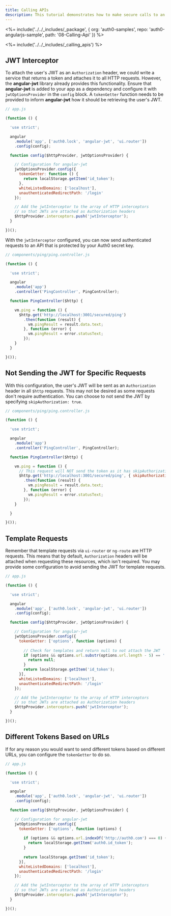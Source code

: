 ```yaml
---
title: Calling APIs
description: This tutorial demonstrates how to make secure calls to an API
---
```


<%= include('../../_includes/_package', {
  org: 'auth0-samples',
  repo: 'auth0-angularjs-sample',
  path: '08-Calling-Api'
}) %>

<%= include('../../_includes/_calling_apis') %>

## JWT Interceptor

To attach the user's JWT as an `Authorization` header, we could write a service that returns a token and attaches it to all HTTP requests. However, the **angular-jwt** library already provides this functionality. Ensure that **angular-jwt** is added to your app as a dependency and configure it with `jwtOptionsProvider` in the `config` block. A `tokenGetter` function needs to be provided to inform **angular-jwt** how it should be retrieving the user's JWT.

```js
// app.js

(function () {

  'use strict';

  angular
    .module('app', ['auth0.lock', 'angular-jwt', 'ui.router'])
    .config(config);

  function config($httpProvider, jwtOptionsProvider) {

    // Configuration for angular-jwt
    jwtOptionsProvider.config({
      tokenGetter: function () {
        return localStorage.getItem('id_token');
      },
      whiteListedDomains: ['localhost'],
      unauthenticatedRedirectPath: '/login'
    });

    // Add the jwtInterceptor to the array of HTTP interceptors
    // so that JWTs are attached as Authorization headers
    $httpProvider.interceptors.push('jwtInterceptor');
  }

})();
```

With the `jwtInterceptor` configured, you can now send authenticated requests to an API that is protected by your Auth0 secret key.

```js
// components/ping/ping.controller.js

(function () {

  'use strict';

  angular
    .module('app')
    .controller('PingController', PingController);

  function PingController($http) {

    vm.ping = function () {
      $http.get('http://localhost:3001/secured/ping')
        .then(function (result) {
          vm.pingResult = result.data.text;
        }, function (error) {
          vm.pingResult = error.statusText;
        });
    }
  }

}());
```

## Not Sending the JWT for Specific Requests

With this configuration, the user's JWT will be sent as an `Authorization` header in all `$http` requests. This may not be desired as some requests don't require authentication. You can choose to not send the JWT by specifying `skipAuthorization: true`.

```js 
// components/ping/ping.controller.js

(function () {

  'use strict';

  angular
    .module('app')
    .controller('PingController', PingController);

  function PingController($http) {

    vm.ping = function () {
	  // This request will NOT send the token as it has skipAuthorization
      $http.get('http://localhost:3001/secured/ping', { skipAuthorization: true })
        .then(function (result) {
          vm.pingResult = result.data.text;
        }, function (error) {
          vm.pingResult = error.statusText;
        });
    }

  }

}());
```

## Template Requests

Remember that template requests via `ui-router` or `ng-route` are HTTP requests. This means that by default, `Authorization` headers will be attached when requesting these resources, which isn't required. You may provide some configuration to avoid sending the JWT for template requests.

```js
// app.js

(function () {

  'use strict';

  angular
    .module('app', ['auth0.lock', 'angular-jwt', 'ui.router'])
    .config(config);

  function config($httpProvider, jwtOptionsProvider) {

    // Configuration for angular-jwt
    jwtOptionsProvider.config({
      tokenGetter: ['options', function (options) {
        
        // Check for templates and return null to not attach the JWT
        if (options && options.url.substr(options.url.length - 5) == '.html') {
          return null;
        }
        return localStorage.getItem('id_token');
      }],
      whiteListedDomains: ['localhost'],
      unauthenticatedRedirectPath: '/login'
    });

    // Add the jwtInterceptor to the array of HTTP interceptors
    // so that JWTs are attached as Authorization headers
    $httpProvider.interceptors.push('jwtInterceptor');
  }

})();
```

## Different Tokens Based on URLs

If for any reason you would want to send different tokens based on different URLs, you can configure the `tokenGetter` to do so.

```js
// app.js

(function () {

  'use strict';

  angular
    .module('app', ['auth0.lock', 'angular-jwt', 'ui.router'])
    .config(config);

  function config($httpProvider, jwtOptionsProvider) {

    // Configuration for angular-jwt
    jwtOptionsProvider.config({
      tokenGetter: ['options', function (options) {
	  
        if (options && options.url.indexOf('http://auth0.com') === 0) {
          return localStorage.getItem('auth0.id_token');
        }
		
        return localStorage.getItem('id_token');
      }],
      whiteListedDomains: ['localhost'],
      unauthenticatedRedirectPath: '/login'
    });

    // Add the jwtInterceptor to the array of HTTP interceptors
    // so that JWTs are attached as Authorization headers
    $httpProvider.interceptors.push('jwtInterceptor');
  }

})();
```
